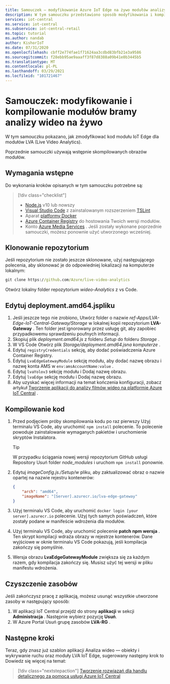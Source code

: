 ```yaml
---
title: Samouczek — modyfikowanie Azure IoT Edge na żywo modułów analizy wideo
description: W tym samouczku przedstawiono sposób modyfikowania i kompilowania dynamicznych modułów bramy analitycznych filmów wideo, które są używane przez szablon aplikacji Analiza wideo — obiekt i ruch.
services: iot-central
ms.service: iot-central
ms.subservice: iot-central-retail
ms.topic: tutorial
ms.author: nandab
author: KishorIoT
ms.date: 07/31/2020
ms.openlocfilehash: cbff2e774fae1f71624aa3cdbd83bfb21e3a9586
ms.sourcegitcommit: f28ebb95ae9aaaff3f87d8388a09b41e0b3445b5
ms.translationtype: MT
ms.contentlocale: pl-PL
ms.lasthandoff: 03/29/2021
ms.locfileid: "101721467"
---
```

# <a name="tutorial-modify-and-build-the-live-video-analytics-gateway-modules"></a>Samouczek: modyfikowanie i kompilowanie modułów bramy analizy wideo na żywo

W tym samouczku pokazano, jak zmodyfikować kod modułu IoT Edge dla modułów LVA (Live Video Analytics).

Poprzednie samouczki używają wstępnie skompilowanych obrazów modułów.

## <a name="prerequisites"></a>Wymagania wstępne

Do wykonania kroków opisanych w tym samouczku potrzebne są:


> [!div class="checklist"]
> * [Node.js](https://nodejs.org/en/download/) v10 lub nowszy
> * [Visual Studio Code](https://code.visualstudio.com/Download) z zainstalowanym rozszerzeniem [TSLint](https://marketplace.visualstudio.com/items?itemName=ms-vscode.vscode-typescript-tslint-plugin)
> * Aparat [platformy Docker](https://www.docker.com/products/docker-desktop)
> * [Azure Container Registry](../../container-registry/index.yml) do hostowania Twoich wersji modułów.
> * Konto [Azure Media Services](../../media-services/index.yml) . Jeśli zostały wykonane poprzednie samouczki, możesz ponownie użyć utworzonego wcześniej.

## <a name="clone-the-repository"></a>Klonowanie repozytorium

Jeśli repozytorium nie zostało jeszcze sklonowane, użyj następującego polecenia, aby sklonować je do odpowiedniej lokalizacji na komputerze lokalnym:

```cmd
git clone https://github.com/Azure/live-video-analytics
```

Otwórz lokalny folder repozytorium *wideo-Analytics* z vs Code.

## <a name="edit-the-deploymentamd64json-file"></a>Edytuj deployment.amd64.jspliku

1. Jeśli jeszcze tego nie zrobiono, Utwórz folder o nazwie *ref-Apps/LVA-Edge-IoT-Central-Gateway/Storage* w lokalnej kopii repozytorium **LVA-Gateway** . Ten folder jest ignorowany przez usługę git, aby zapobiec przypadkowemu sprawdzeniu poufnych informacji.
1. Skopiuj plik *deployment.amd64.js* z folderu *Setup* do folderu *Storage* .
1. W VS Code Otwórz plik *Storage/deployment.amd64.jsna komputerze* .
1. Edytuj `registryCredentials` sekcję, aby dodać poświadczenia Azure Container Registry.
1. Edytuj `LvaEdgeGatewayModule` sekcję modułu, aby dodać nazwę obrazu i nazwę konta AMS w `env:amsAccountName:value` .
1. Edytuj `lvaYolov3` sekcję modułu i Dodaj nazwę obrazu.
1. Edytuj `lvaEdge` sekcję modułu i Dodaj nazwę obrazu.
1. Aby uzyskać więcej informacji na temat kończenia konfiguracji, zobacz artykuł [Tworzenie aplikacji do analizy filmów wideo na platformie Azure IoT Central](tutorial-video-analytics-create-app-yolo-v3.md) .

## <a name="build-the-code"></a>Kompilowanie kod

1. Przed podjęciem próby skompilowania kodu po raz pierwszy Użyj terminalu VS Code, aby uruchomić `npm install` polecenie. To polecenie powoduje zainstalowanie wymaganych pakietów i uruchomienie skryptów Instalatora.

    > [!TIP]
    > W przypadku ściągania nowej wersji repozytorium GitHub usługi Repository Usuń folder *node_modules* i uruchom `npm install` ponownie.

1. Edytuj *imageConfig.js./Setup/w* pliku, aby zaktualizować obraz o nazwie opartej na nazwie rejestru kontenerów:

    ```json
    {
        "arch": "amd64",
        "imageName": "[Server].azurecr.io/lva-edge-gateway"
    }
    ```

1. Użyj terminalu VS Code, aby uruchomić `docker login [your server].azurecr.io` polecenie. Użyj tych samych poświadczeń, które zostały podane w manifeście wdrożenia dla modułów.

1. Użyj terminalu VS Code, aby uruchomić polecenie **patch npm wersja** . Ten skrypt kompilacji wdraża obrazy w rejestrze kontenerów. Dane wyjściowe w oknie terminalu VS Code pokazują, jeśli kompilacja zakończy się pomyślnie.

1. Wersja obrazu **LvaEdgeGatewayModule** zwiększa się za każdym razem, gdy kompilacja zakończy się. Musisz użyć tej wersji w pliku manifestu wdrożenia.

## <a name="clean-up-resources"></a>Czyszczenie zasobów

Jeśli zakończysz pracę z aplikacją, możesz usunąć wszystkie utworzone zasoby w następujący sposób:

1. W aplikacji IoT Central przejdź do strony **aplikacji** w sekcji **Administracja** . Następnie wybierz pozycję **Usuń**.
1. W Azure Portal Usuń grupę zasobów **LVA-RG** .

## <a name="next-steps"></a>Następne kroki

Teraz, gdy znasz już szablon aplikacji Analiza wideo — obiekty i wykrywanie ruchu oraz moduły LVA IoT Edge, sugerowany następny krok to Dowiedz się więcej na temat:

> [!div class="nextstepaction"]
> [Tworzenie rozwiązań dla handlu detalicznego za pomocą usługi Azure IoT Central](overview-iot-central-retail.md)